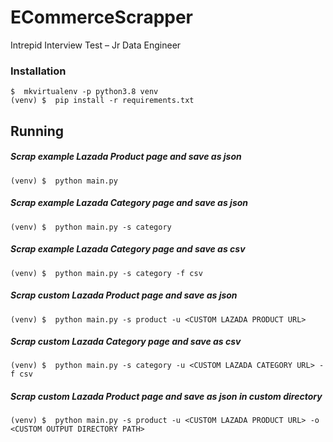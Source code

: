 # ECommerceScrapper
Intrepid Interview Test – Jr Data Engineer

### Installation
```
$  mkvirtualenv -p python3.8 venv
(venv) $  pip install -r requirements.txt
```



## Running

##### Scrap example Lazada Product page and save as json
```
(venv) $  python main.py
```

##### Scrap example Lazada Category page and save as json
```
(venv) $  python main.py -s category
```

##### Scrap example Lazada Category page and save as csv
```
(venv) $  python main.py -s category -f csv
```

##### Scrap custom Lazada Product page and save as json
```
(venv) $  python main.py -s product -u <CUSTOM LAZADA PRODUCT URL>
```

##### Scrap custom Lazada Category page and save as csv
```
(venv) $  python main.py -s category -u <CUSTOM LAZADA CATEGORY URL> -f csv
```

##### Scrap custom Lazada Product page and save as json in custom directory
```
(venv) $  python main.py -s product -u <CUSTOM LAZADA PRODUCT URL> -o <CUSTOM OUTPUT DIRECTORY PATH>
```





